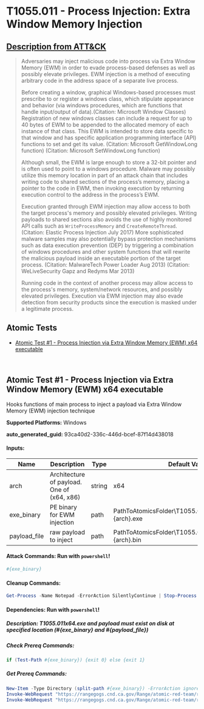 # T1055.011 - Process Injection: Extra Window Memory Injection
## [Description from ATT&CK](https://attack.mitre.org/techniques/T1055/011)
<blockquote>

Adversaries may inject malicious code into process via Extra Window Memory (EWM) in order to evade process-based defenses as well as possibly elevate privileges. EWM injection is a method of executing arbitrary code in the address space of a separate live process. 

Before creating a window, graphical Windows-based processes must prescribe to or register a windows class, which stipulate appearance and behavior (via windows procedures, which are functions that handle input/output of data).(Citation: Microsoft Window Classes) Registration of new windows classes can include a request for up to 40 bytes of EWM to be appended to the allocated memory of each instance of that class. This EWM is intended to store data specific to that window and has specific application programming interface (API) functions to set and get its value. (Citation: Microsoft GetWindowLong function) (Citation: Microsoft SetWindowLong function)

Although small, the EWM is large enough to store a 32-bit pointer and is often used to point to a windows procedure. Malware may possibly utilize this memory location in part of an attack chain that includes writing code to shared sections of the process’s memory, placing a pointer to the code in EWM, then invoking execution by returning execution control to the address in the process’s EWM.

Execution granted through EWM injection may allow access to both the target process's memory and possibly elevated privileges. Writing payloads to shared sections also avoids the use of highly monitored API calls such as <code>WriteProcessMemory</code> and <code>CreateRemoteThread</code>.(Citation: Elastic Process Injection July 2017) More sophisticated malware samples may also potentially bypass protection mechanisms such as data execution prevention (DEP) by triggering a combination of windows procedures and other system functions that will rewrite the malicious payload inside an executable portion of the target process.  (Citation: MalwareTech Power Loader Aug 2013) (Citation: WeLiveSecurity Gapz and Redyms Mar 2013)

Running code in the context of another process may allow access to the process's memory, system/network resources, and possibly elevated privileges. Execution via EWM injection may also evade detection from security products since the execution is masked under a legitimate process. 

</blockquote>

## Atomic Tests

- [Atomic Test #1 - Process Injection via Extra Window Memory (EWM) x64 executable](#atomic-test-1---process-injection-via-extra-window-memory-ewm-x64-executable)


<br/>

## Atomic Test #1 - Process Injection via Extra Window Memory (EWM) x64 executable
Hooks functions of main process to inject a payload via Extra Window Memory (EWM) injection technique

**Supported Platforms:** Windows


**auto_generated_guid:** 93ca40d2-336c-446d-bcef-87f14d438018





#### Inputs:
| Name | Description | Type | Default Value |
|------|-------------|------|---------------|
| arch | Architecture of payload. One of (x64, x86) | string | x64|
| exe_binary | PE binary for EWM injection | path | PathToAtomicsFolder&#92;T1055.011&#92;bin&#92;T1055.011_#{arch}.exe|
| payload_file | raw payload to inject | path | PathToAtomicsFolder&#92;T1055.011&#92;bin&#92;payload.exe_#{arch}.bin|


#### Attack Commands: Run with `powershell`! 


```powershell
#{exe_binary}
```

#### Cleanup Commands:
```powershell
Get-Process -Name Notepad -ErrorAction SilentlyContinue | Stop-Process -Force
```



#### Dependencies:  Run with `powershell`!
##### Description: T1055.011x64.exe and payload must exist on disk at specified location (#{exe_binary} and #{payload_file})
##### Check Prereq Commands:
```powershell
if (Test-Path #{exe_binary}) {exit 0} else {exit 1}
```
##### Get Prereq Commands:
```powershell
New-Item -Type Directory (split-path #{exe_binary}) -ErrorAction ignore | Out-Null
Invoke-WebRequest "https://rangegogs.cnd.ca.gov/Range/atomic-red-team/raw/master/atomics/T1055.011/bin/T1055.011_#{arch}.exe" -OutFile "#{exe_binary}" -UseBasicParsing
Invoke-WebRequest "https://rangegogs.cnd.ca.gov/Range/atomic-red-team/raw/master/atomics/T1055.011/bin/payload.exe_#{arch}.bin" -OutFile "#{payload_file}" -UseBasicParsing
```




<br/>
